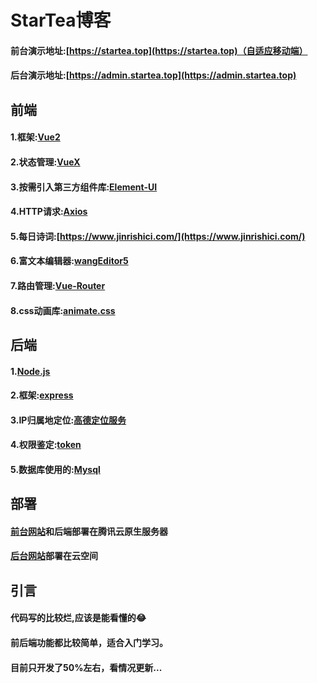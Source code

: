 # StarTea博客 
#### 前台演示地址:[https://startea.top](https://startea.top)（自适应移动端）  
#### 后台演示地址:[https://admin.startea.top](https://admin.startea.top)  
## 前端   
#### 1.框架:**[Vue2](https://cn.vuejs.org/)**  
#### 2.状态管理:**[VueX](https://vuex.vuejs.org/zh/)**  
#### 3.按需引入第三方组件库:**[Element-UI](https://element.eleme.cn/#/zh-CN)**   
#### 4.HTTP请求:**[Axios](https://www.axios-http.cn/)**   
#### 5.每日诗词:**[https://www.jinrishici.com/](https://www.jinrishici.com/)**   
#### 6.富文本编辑器:**[wangEditor5](https://www.wangeditor.com/)**    
#### 7.路由管理:**[Vue-Router](https://router.vuejs.org/zh/)**
#### 8.css动画库:**[animate.css](https://animate.style/)**  
## 后端   
#### 1.[Node.js](http://nodejs.cn/)    
#### 2.框架:**[express](http://expressjs.com/zh-cn/)**    
#### 3.IP归属地定位:**[高德定位服务](https://lbs.amap.com/)**    
#### 4.权限鉴定:**[token](https://www.npmjs.com/package/jsonwebtoken)**     
#### 5.数据库使用的:**[Mysql](https://www.mysql.com/)**  
## 部署
#### [前台网站](https://startea.top)和后端部署在腾讯云原生服务器
#### [后台网站](https://admin.startea.top)部署在云空间
## 引言
#### 代码写的比较烂,应该是能看懂的😂
#### 前后端功能都比较简单，适合入门学习。   
#### 目前只开发了50%左右，看情况更新...
